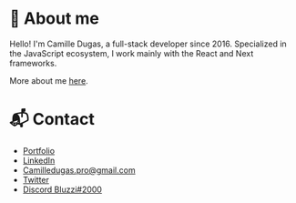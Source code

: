 # 🤔 About me
Hello! I'm Camille Dugas, a full-stack developer since 2016. Specialized in the JavaScript ecosystem, I work mainly with the React and Next frameworks. 

More about me [here](https://camilledugas.me).

# 📬 Contact
- [Portfolio](https://camilledugas.me)
- [LinkedIn](https://www.linkedin.com/in/camille-dugas)
- [Camilledugas.pro@gmail.com](mailto:camilledugas.pro@gmail.com)
- [Twitter](https://twitter.com/Bluzzi_)
- [Discord Bluzzi#2000](https://discord.com/users/233351173665456129)
